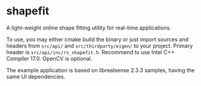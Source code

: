 # shapefit

A light-weight online shape fitting utility for real-time applications.

To use, you may either cmake build the binary or just import sources and headers from `src/api/` and `src/thirdparty/eigen/` to your project. 
Primary header is `src/api/inc/rs_shapefit.h`. Recommend to use Intel C++ Compiler 17.0. OpenCV is optional.

The example application is based on librealsense 2.3.3 samples, having the same UI dependencies.
